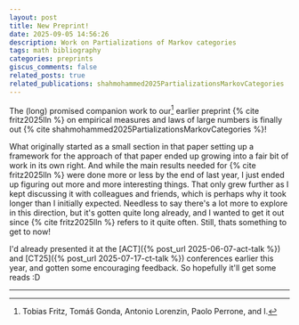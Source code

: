 ```yaml
---
layout: post
title: New Preprint!
date: 2025-09-05 14:56:26
description: Work on Partializations of Markov categories
tags: math bibliography
categories: preprints
giscus_comments: false
related_posts: true
related_publications: shahmohammed2025PartializationsMarkovCategories
---
```


The (long) promised companion work to our[^1] earlier preprint {% cite fritz2025lln %} on empirical measures and laws of large numbers is finally out {% cite shahmohammed2025PartializationsMarkovCategories %}!

What originally started as a small section in that paper setting up a framework for the approach of that paper ended up growing into a fair bit of work in its own right.
And while the main results needed for {% cite fritz2025lln %} were done more or less by the end of last year, I just ended up figuring out more and more interesting things.
That only grew further as I kept discussing it with colleagues and friends, which is perhaps why it took longer than I initially expected.
Needless to say there's a lot more to explore in this direction, but it's gotten quite long already, and I wanted to get it out since {% cite fritz2025lln %} refers to it quite often.
Still, thats something to get to now!

I'd already presented it at the [ACT]({% post_url 2025-06-07-act-talk %}) and [CT25]({% post_url 2025-07-17-ct-talk %}) conferences earlier this year, and gotten some encouraging feedback.
So hopefully it'll get some reads :D

---

[^1]: Tobias Fritz, Tomáš Gonda, Antonio Lorenzin, Paolo Perrone, and I.
